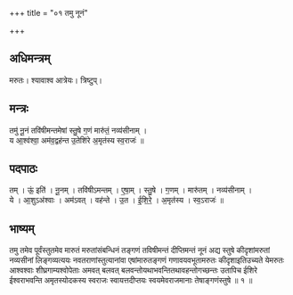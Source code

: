 +++
title = "०१ तमु नूनं"

+++
## अधिमन्त्रम्
मरुतः। श्यावाश्व आत्रेयः। त्रिष्टुप्।

## मन्त्रः
तमु॑ नू॒नं तवि॑षीमन्तमेषां स्तु॒षे ग॒णं मारु॑तं॒ नव्य॑सीनाम् ।  
य आ॒श्व॑श्वा॒ अम॑व॒द्वह॑न्त उ॒तेशि॑रे अ॒मृत॑स्य स्व॒राजः॑ ॥

## पदपाठः
तम् । ऊं॒ इति॑ । नू॒नम् । तवि॑षीऽमन्तम् । ए॒षा॒म् । स्तु॒षे । ग॒णम् । मारु॑तम् । नव्य॑सीनाम् ।  
ये । आ॒शुऽअ॑श्वाः । अम॑ऽवत् । वह॑न्ते । उ॒त । ई॒शि॒रे॒ । अ॒मृत॑स्य । स्व॒ऽराजः॑ ॥

## भाष्यम्
तमु तमेव पूर्वंस्तुतमेव मारुतं मरुतांसंबन्धिनं तङ्गणं तविषीमन्तं दीप्तिमन्तं नूनं अद्य स्तुषे कीदृशांमरुतां नव्यसीनां लिङ्गव्यत्ययः नवतराणांस्तुत्यानांवा एषांमारुतङ्गणं गणावयवभूतामरुतः कीदृशाइतिउच्यते येमरुतः आश्वश्वाः शीघ्रगाम्यश्वोपेताः अमवत् बलवत् बलवन्तोयथाभवन्तितथावहन्तोगच्छन्तः उतापिच ईशिरे ईश्वराभवन्ति अमृतस्योदकस्य स्वराजः स्वायत्तदीप्तयः स्वयमेवराजमानाः तेषाङ्गणंस्तुषे ॥ १ ॥